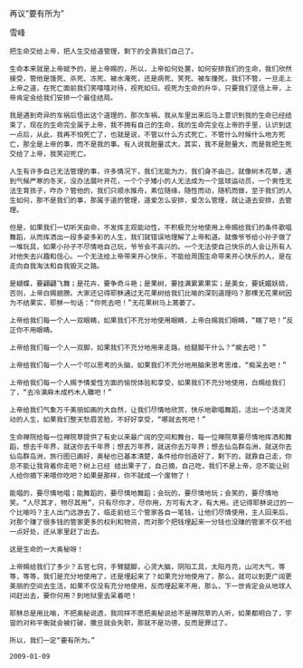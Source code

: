 再议“要有所为”

雪峰


    把生命交给上帝，把人生交给道管理，剩下的全靠我们自己了。

    生命本来就是上帝赋予的，是上帝赐的，所以，上帝如何处置，如何安排我们的生命，我们欣然接受，管他是饿死、杀死、冻死、被水淹死，还是病死、笑死、被车撞死，我们不管，一旦走上上帝之道，在死亡面前我们笑嘻嘻对待，视死如归，视死为生命的升华，只要我们坚信上帝，上帝肯定会给我们安排一个最佳结局。

    我是遇到奇异的车祸后悟出这个道理的，那次车祸，我从车里出来后马上意识到我的生命已经结束了，现在的生命完全属于上帝，我不拥有自己的生命，我的生命完全在上帝的手里，认识到这一点后，从此，我再不怕死亡了，也就是说，不管以什么方式死亡，不管什么时候什么地方死亡，那全是上帝的事，而不是我的事。有人说我胆量忒大，其实，我不是胆量大，而是我把生死交给了上帝，我笑迎死亡。

    人生有许多自己无法管理的事，许多情况下，我们无能为力，我们身不由己，就像树木花草，遇到气候严寒的冬天，没办法展叶开花，一个个子矮小的人无法成为一个篮球运动员，一个男性无法生育孩子，咋办？管他的，我们只顺水推舟，素位随缘，随性而动，随机而做，至于我们的人生如何，那不是我们的事，那属于道的管理，道爱怎么安排，爱怎么管理，就让道去安排，去管理。

    但是，如果我们一切听天由命，不发挥主观能动性，不积极充分地使用上帝赐给我们的条件歌唱舞蹈，从而挥洒出一段多姿多彩的人生，我们就错误地理解了上帝和道。就像爷爷给小孙子做了一堆玩具，如果小孙子不尽情地自己玩，爷爷会不高兴的。一个无法使自己快乐的人会让所有人对他失去兴趣和信心。一个无法给上帝带来开心快乐，不能给周围生命带来开心快乐的人，是在走向自我淘汰和自我毁灭之路。

    是蝴蝶，要翩翩飞舞；是花卉，要争奇斗艳；是果树，要挂满累累果实；是美女，要妩媚妖娆，否则，上帝白赐翅膀。大家还记得耶稣通过无花果树给我们比喻的深刻道理吗？那棵无花果树因为不结果实，耶稣一句话：“你死去吧！”无花果树马上蔫萎了。

    上帝给我们每一个人一双眼睛，如果我们不充分地使用眼睛，上帝白赐我们眼睛，“瞎了吧！”反正你不用眼睛。

    上帝给我们每一个人一双脚，如果我们不充分地用来走路，给腿脚干什么？“瘸去吧！”

    上帝给我们每一个人一个可以思考的头脑，如果我们不充分地用脑来思考思维，“痴呆去吧！”

    上帝给我们每一个人赐予情爱性方面的愉悦体验和享受，如果我们不充分地使用，白赐给我们了，“去冷漠麻木成朽木人雕吧！”

    上帝给我们气象万千美丽如画的大自然，让我们尽情地欣赏，快乐地歌唱舞蹈，活出一个活泼灵动的人生，如果我们整天愁眉苦脸，不好好享受，“哪就去死吧！”

    生命禅院给每一位禅院草提供了有史以来最广阔的空间和舞台，每一位禅院草要尽情地挥洒和舞蹈，想去千年界，就送你去千年界；想去万年界，就送你去万年界；想去仙岛群岛洲，就送你去仙岛群岛洲，旅行图已画好，奥秘也已基本清楚，条件给你创造好了，剩下的，就靠自己走，你总不能让我背着你走吧？树上已经 结出果子了，自己摘，自己吃，我们不是上帝，总不能让别人给你摘下来喂你吃吧？如果是那样，你不就成一个废物了！

    能唱的，要尽情地唱；能舞蹈的，要尽情地舞蹈；会玩的，要尽情地玩；会笑的，要尽情地笑。“人尽其才，物尽其用”，只有尽你才，尽你用，方可有大才，有大用。还记得耶稣说过的一个比喻吗？主人出门远游去了，临走前给三个管家各自一笔钱，让他们尽情使用，主人回来后，对那个赚了很多钱的管家更多的权利和物资，而对那个把钱埋起来一分钱也没赚的管家不仅不给一点好处，还从家里赶了出去。

    这是生命的一大奥秘呀！

    上帝赐给我们了多少？五官七窍，手臂腿脚，心灵大脑，阴阳工具，太阳月亮，山河大气，等等，等等，我们是充分地使用了，还是埋起来了？如果充分地使用了，那么，就可以到更广阔更美丽的空间去生活，如果不仅没有充分地使用，反而埋起来不用，那么，下一世肯定会从地球人间赶出去，要你何用？到地狱里去呆着吧！

    耶稣总是用比喻，不把奥秘说透，我同样不愿把奥秘说给不是禅院草的人听，如果都明白了，宇宙的对称平衡就会被打破，撒旦就会失职，那就不是功德，反而是罪过了。

    所以，我们一定“要有所为。”

    2009-01-09



